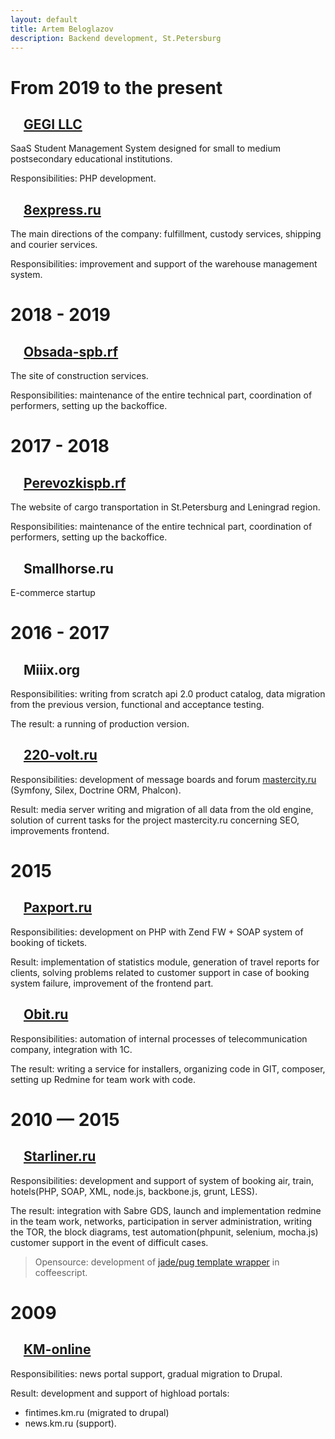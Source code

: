 ```yaml
---
layout: default
title: Artem Beloglazov
description: Backend development, St.Petersburg
---
```


# From 2019 to the present

## <a href="https://www.gegi.co" id="gegi"><img src="https://www.gegi.co/icons/favicon-32x32.png" height="16"/></a>  [GEGI LLC](https://www.gegi.co)

SaaS Student Management System designed for small to medium postsecondary educational institutions.

Responsibilities: PHP development.

## <a href="http://8express.ru" id="8express"><img src="https://8express.ru/sites/default/files/favicon_1.png" height="16"/></a>  [8express.ru](http://8express.ru)

The main directions of the company: fulfillment, custody services, shipping and courier services.

Responsibilities: improvement and support of the warehouse management system.

# 2018 - 2019

## <a href="http://обсада-спб.рф" id="obsada"><img src="http://xn----7sbacdp1enne.xn--p1ai/favicon.ico" height="16"/></a>  [Obsada-spb.rf](http://обсада-спб.рф)

The site of construction services.

Responsibilities: maintenance of the entire technical part, coordination of performers, setting up the backoffice.

# 2017 - 2018

## <a href="http://перевозкиспб.рф" id="perevozki"><img src="http://xn--90abialgn4afhes.xn--p1ai/favicon.ico" height="16"/></a>  [Perevozkispb.rf](http://перевозкиспб.рф)

The website of cargo transportation in St.Petersburg and Leningrad region.

Responsibilities: maintenance of the entire technical part, coordination of performers, setting up the backoffice.

## <img src="https://content.screencast.com/users/artem4926/folders/Jing/media/031fb5d4-0e44-4cdc-85b3-f345836b42e3/00000011.png" height="16"/>  Smallhorse.ru

E-commerce startup

# 2016 - 2017

## <img src="https://content.screencast.com/users/artem4926/folders/Jing/media/031fb5d4-0e44-4cdc-85b3-f345836b42e3/00000011.png" height="16"/>  Miiix.org

Responsibilities: writing from scratch api 2.0 product catalog, data migration from the previous version, functional and acceptance testing.

The result: a running of production version.

## <a href="http://www.220-volt.ru" id="220"><img src="http://www.220-volt.ru/favicon.ico" height="16" width="16"/></a>  [220-volt.ru](http://www.220-volt.ru)

Responsibilities: development of message boards and forum [mastercity.ru](http://mastercity.ru) (Symfony, Silex, Doctrine ORM, Phalcon).

Result: media server writing and migration of all data from the old engine, solution of current tasks for the project mastercity.ru concerning SEO, improvements frontend.

# 2015

## <a href="http://paxport.ru" id="paxport"><img src="https://static.tildacdn.com/tild3639-3138-4537-b966-623466643566/favicon.ico" width="16" height="16"/></a>  [Paxport.ru](http://paxport.ru)

Responsibilities: development on PHP with Zend FW + SOAP system of booking of tickets.

Result: implementation of statistics module, generation of travel reports for clients, solving problems related to customer support in case of booking system failure, improvement of the frontend part.

## <a href="http://www.obit.ru" id="obit"><img src="https://www.obit.ru/favicon.ico" height="16" width="16"/></a>  [Obit.ru](http://www.obit.ru)

Responsibilities: automation of internal processes of telecommunication company, integration with 1C.

The result: writing a service for installers, organizing code in GIT, composer, setting up Redmine for team work with code.


# 2010 — 2015

## <a href="http://starliner.ru" id="starliner"><img src="https://info.starliner.ru/wp-content/uploads/2018/02/icon-180x180-150x150.png" width="16" height="16"/></a> [Starliner.ru](http://starliner.ru)

Responsibilities: development and support of system of booking air, train, hotels(PHP, SOAP, XML, node.js, backbone.js, grunt, LESS).

The result: integration with Sabre GDS, launch and implementation redmine in the team work, networks, participation in server administration, writing the TOR, the block diagrams, test automation(phpunit, selenium, mocha.js) customer support in the event of difficult cases.

> Opensource: development of [jade/pug template wrapper](https://www.npmjs.com/package/coffee-jade-wrapper) in coffeescript.

# 2009

## <a href="http://km.ru" id="km"><img src="http://www.km.ru/favicon.ico" height="16" width="16"/></a>  [KM-online](http://km.ru)

Responsibilities: news portal support, gradual migration to Drupal.

Result: 
development and support of highload portals:
 - fintimes.km.ru (migrated to drupal)
 - news.km.ru (support).
 
